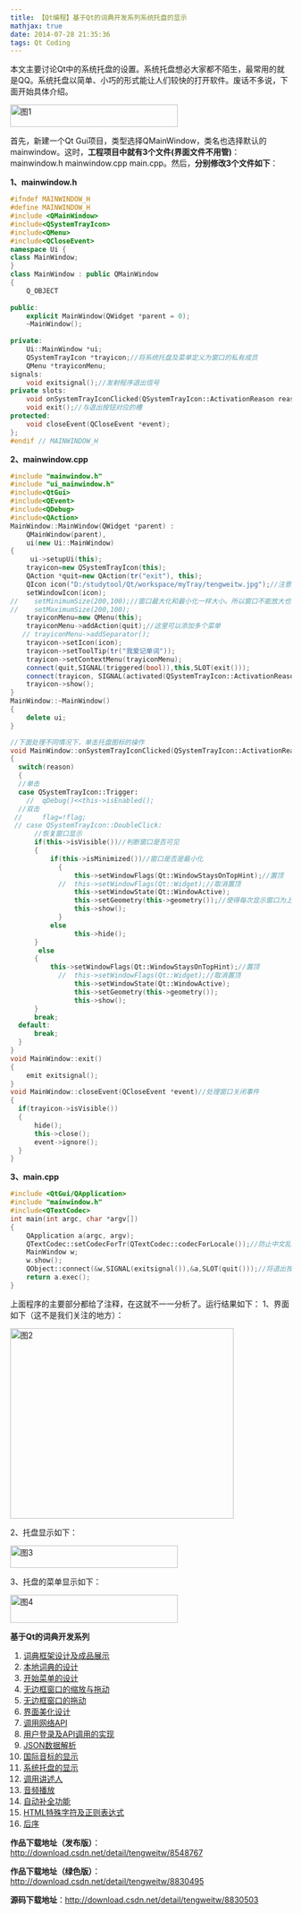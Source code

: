 ```yaml
---
title: 【Qt编程】基于Qt的词典开发系列系统托盘的显示
mathjax: true
date: 2014-07-28 21:35:36
tags: Qt Coding
---
```


  本文主要讨论Qt中的系统托盘的设置。系统托盘想必大家都不陌生，最常用的就是QQ。系统托盘以简单、小巧的形式能让人们较快的打开软件。废话不多说，下面开始具体介绍。



<img src="https://cdn.jsdelivr.net/gh/tengweitw/FigureBed@latest/20140728/20140728_fig001.jpg" width="300" height="40" title="图1" alt="图1" >





<!--more-->

  首先，新建一个Qt Gui项目，类型选择QMainWindow，类名也选择默认的mainwindow。这时，**工程项目中就有3个文件(界面文件不用管)**：mainwindow.h mainwindow.cpp main.cpp。然后，**分别修改3个文件如下**：

**1、mainwindow.h**



```cpp
#ifndef MAINWINDOW_H
#define MAINWINDOW_H
#include <QMainWindow>
#include<QSystemTrayIcon>
#include<QMenu>
#include<QCloseEvent>
namespace Ui {
class MainWindow;
}
class MainWindow : public QMainWindow
{
    Q_OBJECT
    
public:
    explicit MainWindow(QWidget *parent = 0);
    ~MainWindow();
    
private:
    Ui::MainWindow *ui;
    QSystemTrayIcon *trayicon;//将系统托盘及菜单定义为窗口的私有成员
    QMenu *trayiconMenu;
signals:
    void exitsignal();//发射程序退出信号
private slots:
    void onSystemTrayIconClicked(QSystemTrayIcon::ActivationReason reason);
    void exit();//与退出按钮对应的槽
protected:
    void closeEvent(QCloseEvent *event);
};
#endif // MAINWINDOW_H
```



**2、mainwindow.cpp**



```cpp
#include "mainwindow.h"
#include "ui_mainwindow.h"
#include<QtGui>
#include<QEvent>
#include<QDebug>
#include<QAction>
MainWindow::MainWindow(QWidget *parent) :
    QMainWindow(parent),
    ui(new Ui::MainWindow)
{
     ui->setupUi(this);
    trayicon=new QSystemTrayIcon(this);
    QAction *quit=new QAction(tr("exit"), this);
    QIcon icon("D:/studytool/Qt/workspace/myTray/tengweitw.jpg");//注意修改这里的图片目录
    setWindowIcon(icon);
//    setMinimumSize(200,100);//窗口最大化和最小化一样大小。所以窗口不能放大也不能缩小
//    setMaximumSize(200,100);
    trayiconMenu=new QMenu(this);
    trayiconMenu->addAction(quit);//这里可以添加多个菜单
   // trayiconMenu->addSeparator();
    trayicon->setIcon(icon);
    trayicon->setToolTip(tr("我爱记单词"));
    trayicon->setContextMenu(trayiconMenu);
    connect(quit,SIGNAL(triggered(bool)),this,SLOT(exit()));
    connect(trayicon, SIGNAL(activated(QSystemTrayIcon::ActivationReason)), this, SLOT(onSystemTrayIconClicked(QSystemTrayIcon::ActivationReason)));
    trayicon->show();
}
MainWindow::~MainWindow()
{
    delete ui;
}
```



```cpp
//下面处理不同情况下，单击托盘图标的操作
void MainWindow::onSystemTrayIconClicked(QSystemTrayIcon::ActivationReason reason)
{
  switch(reason)
  {
  //单击
  case QSystemTrayIcon::Trigger:
    //  qDebug()<<this->isEnabled();
  //双击
 //     flag=!flag;
 // case QSystemTrayIcon::DoubleClick:
      //恢复窗口显示
      if(this->isVisible())//判断窗口是否可见
      {
          if(this->isMinimized())//窗口是否是最小化
            {
                this->setWindowFlags(Qt::WindowStaysOnTopHint);//置顶
            //  this->setWindowFlags(Qt::Widget);//取消置顶
                this->setWindowState(Qt::WindowActive);
                this->setGeometry(this->geometry());//使得每次显示窗口为上次的位置
                this->show();
            }
          else
                this->hide();
      }
       else
      {
          this->setWindowFlags(Qt::WindowStaysOnTopHint);//置顶
            //  this->setWindowFlags(Qt::Widget);//取消置顶
                this->setWindowState(Qt::WindowActive);
                this->setGeometry(this->geometry());
                this->show();
      }
      break;
  default:
      break;
  }
}
void MainWindow::exit()
{
    emit exitsignal();
}
void MainWindow::closeEvent(QCloseEvent *event)//处理窗口关闭事件
{
  if(trayicon->isVisible())
  {
      hide();
      this->close();
      event->ignore();
  }
}
```




**3、main.cpp**



```cpp
#include <QtGui/QApplication>
#include "mainwindow.h"
#include<QTextCodec>
int main(int argc, char *argv[])
{
    QApplication a(argc, argv);
    QTextCodec::setCodecForTr(QTextCodec::codecForLocale());//防止中文乱码
    MainWindow w;
    w.show();
    QObject::connect(&w,SIGNAL(exitsignal()),&a,SLOT(quit()));//将退出按钮与退出函数绑定
    return a.exec();
}
```





上面程序的主要部分都给了注释，在这就不一一分析了。运行结果如下：
1、界面如下（这不是我们关注的地方）：

<img src="https://cdn.jsdelivr.net/gh/tengweitw/FigureBed@latest/20140728/20140728_fig002.jpg" width="400" height="340" title="图2" alt="图2" >



2、托盘显示如下：

<img src="https://cdn.jsdelivr.net/gh/tengweitw/FigureBed@latest/20140728/20140728_fig003.jpg" width="300" height="40" title="图3" alt="图3" >



3、托盘的菜单显示如下：

<img src="https://cdn.jsdelivr.net/gh/tengweitw/FigureBed@latest/20140728/20140728_fig004.jpg" width="300" height="50" title="图4" alt="图4" >











**基于Qt的词典开发系列**

1. [词典框架设计及成品展示](http://blog.csdn.net/tengweitw/article/details/44757875)
2. [本地词典的设计](http://blog.csdn.net/tengweitw/article/details/45014771)
3. [开始菜单的设计](http://blog.csdn.net/tengweitw/article/details/45099867)
4. [无边框窗口的缩放与拖动](http://blog.csdn.net/tengweitw/article/details/38758051)
5. [无边框窗口的拖动](http://blog.csdn.net/tengweitw/article/details/38817595)
6. [界面美化设计](http://blog.csdn.net/tengweitw/article/details/45223931)
7. [调用网络API](http://blog.csdn.net/tengweitw/article/details/45484803)
8. [用户登录及API调用的实现](http://blog.csdn.net/tengweitw/article/details/45932429)
9. [JSON数据解析](http://blog.csdn.net/tengweitw/article/details/45932429)
10. [国际音标的显示](http://blog.csdn.net/tengweitw/article/details/23294533)
11. [系统托盘的显示](http://blog.csdn.net/tengweitw/article/details/38237203)
12. [调用讲述人](http://blog.csdn.net/tengweitw/article/details/38306803)
13. [音频播放](http://blog.csdn.net/tengweitw/article/details/38555787)
14. [自动补全功能](http://blog.csdn.net/tengweitw/article/details/38689745)
15. [HTML特殊字符及正则表达式](http://blog.csdn.net/tengweitw/article/details/38734201)
16. [后序](http://blog.csdn.net/tengweitw/article/details/46563781)

**作品下载地址（发布版）**：http://download.csdn.net/detail/tengweitw/8548767

**作品下载地址（绿色版）**：http://download.csdn.net/detail/tengweitw/8830495

**源码下载地址**：http://download.csdn.net/detail/tengweitw/8830503





